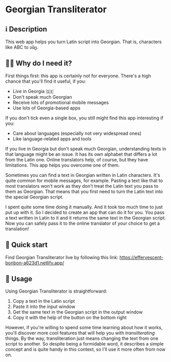 # Georgian Transliterator

## ℹ️ Description

This web app helps you turn Latin script into Georgian. That is, characters like ABC to აბც.

## 🤷‍♂️ Why do I need it?

First things first: this app is certainly not for everyone. There's a high chance that you'll find it useful, if you:

- Live in Georgia 🇬🇪
- Don't speak much Georgian
- Receive lots of promotional mobile messages
- Use lots of Georgia-based apps

If you don't tick even a single box, you still might find this app interesting if you:

- Care about languages (especially not very widespread ones)
- Like language-related apps and tools

If you live in Georgia but don't speak much Georgian, understanding texts in that language might be an issue. It has its own alphabet that differs a lot from the Latin one. Online translators help, of course, but they have limitations. This app helps you overcome one of them.

Sometimes you can find a text in Georgian written in Latin characters. It's quite common for mobile messages, for example. Pasting a text like that to most translators won't work as they don't treat the Latin text you pass to them as Georgian. That means that you first need to turn the Latin text into the special Georgian script.

I spent quite some time doing it manually. And it took too much time to just put up with it. So I decided to create an app that can do it for you. You pass a text written in Latin to it and it returns the same text in the Georgian script. Now you can safely pass it to the online translator of your choice to get a translation!

## 🚀 Quick start

Find Georgian Transliterator live by following this link:
https://effervescent-bonbon-a623d1.netlify.app/

## 📖 Usage

Using Georgian Transliterator is straightforward:

1. Copy a text in the Latin script
2. Paste it into the input window
3. Get the same text in the Georgian script in the output window
4. Copy it with the help of the button on the bottom right

However, if you're willing to spend some time learning about how it works, you'll discover more cool features that will help you with _transliterating_ things. By the way, transliteration just means changing the text from one script to another. So despite being a formidable word, it describes a simple concept and is quite handy in this context, so I'll use it more often from now on.
